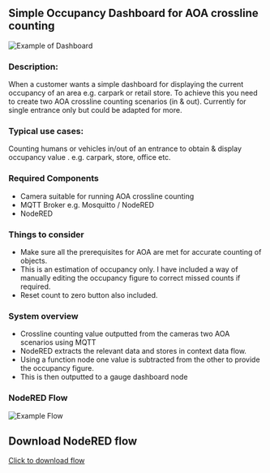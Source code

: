 ## Simple Occupancy Dashboard for AOA crossline counting 

![Example of Dashboard](https://github.com/cronsh/NRflows/blob/main/AOA%20Crossline%20occupancy%20NR%20Dashboard.jpg?raw=true)

### Description:
 When a customer wants a simple dashboard for displaying the current occupancy of an area e.g. carpark or retail store. To achieve this you need to create two AOA crossline counting scenarios (in & out). Currently for single entrance only but could be adapted for more.

### Typical use cases:
Counting humans or vehicles in/out of an entrance to obtain & display occupancy value . e.g. carpark, store, office etc.

### Required Components
- Camera suitable for running AOA crossline counting
- MQTT Broker e.g. Mosquitto / NodeRED
- NodeRED

### Things to consider
- Make sure all the prerequisites for AOA are met for accurate counting of objects.
- This is an estimation of occupancy only. I have included a way of manually editing the occupancy figure to correct missed counts if required.
- Reset count to zero button also included.

### System overview
- Crossline counting value outputted from the cameras two AOA scenarios using MQTT
- NodeRED extracts the relevant data and stores in context data flow.
- Using a function node one value is subtracted from the other to provide the occupancy figure. 
- This is then outputted to a gauge dashboard node

### NodeRED Flow
![Example Flow](https://github.com/cronsh/NRflows/blob/main/AOA%20Crossline%20occupancy%20NR%20Flow.jpg?raw=true)

## Download NodeRED flow 

[Click to download flow](https://github.com/cronsh/NRflows/blob/main/AOA%20Crossline%20Occupancy%20Dashboard%20v2.json)
